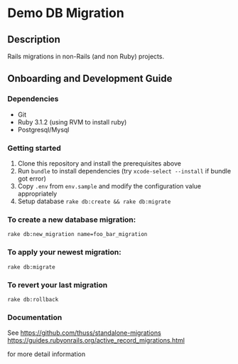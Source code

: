 # Demo DB Migration

## Description
Rails migrations in non-Rails (and non Ruby) projects.

## Onboarding and Development Guide

### Dependencies

- Git
- Ruby 3.1.2 (using RVM to install ruby)
- Postgresql/Mysql

### Getting started
1. Clone this repository and install the prerequisites above
2. Run `bundle` to install dependencies (try `xcode-select --install` if bundle got error)
3. Copy `.env` from `env.sample` and modify the configuration value appropriately 
4. Setup database `rake db:create && rake db:migrate`

### To create a new database migration:
    rake db:new_migration name=foo_bar_migration

### To apply your newest migration:
    rake db:migrate

### To revert your last migration
    rake db:rollback

### Documentation
See 
https://github.com/thuss/standalone-migrations 
https://guides.rubyonrails.org/active_record_migrations.html

for more detail information